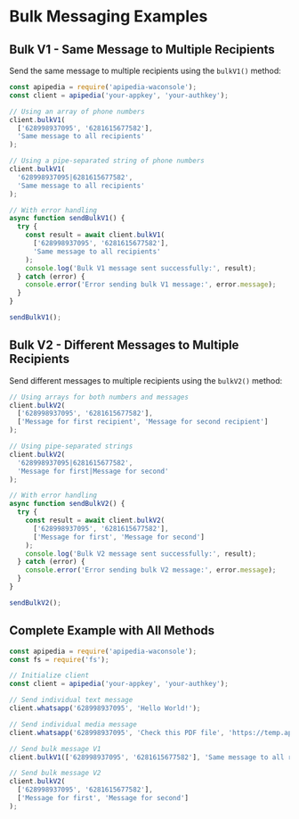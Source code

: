 # Bulk Messaging Examples

## Bulk V1 - Same Message to Multiple Recipients

Send the same message to multiple recipients using the `bulkV1()` method:

```javascript
const apipedia = require('apipedia-waconsole');
const client = apipedia('your-appkey', 'your-authkey');

// Using an array of phone numbers
client.bulkV1(
  ['628998937095', '6281615677582'], 
  'Same message to all recipients'
);

// Using a pipe-separated string of phone numbers
client.bulkV1(
  '628998937095|6281615677582', 
  'Same message to all recipients'
);

// With error handling
async function sendBulkV1() {
  try {
    const result = await client.bulkV1(
      ['628998937095', '6281615677582'], 
      'Same message to all recipients'
    );
    console.log('Bulk V1 message sent successfully:', result);
  } catch (error) {
    console.error('Error sending bulk V1 message:', error.message);
  }
}

sendBulkV1();
```

## Bulk V2 - Different Messages to Multiple Recipients

Send different messages to multiple recipients using the `bulkV2()` method:

```javascript
// Using arrays for both numbers and messages
client.bulkV2(
  ['628998937095', '6281615677582'], 
  ['Message for first recipient', 'Message for second recipient']
);

// Using pipe-separated strings
client.bulkV2(
  '628998937095|6281615677582', 
  'Message for first|Message for second'
);

// With error handling
async function sendBulkV2() {
  try {
    const result = await client.bulkV2(
      ['628998937095', '6281615677582'], 
      ['Message for first', 'Message for second']
    );
    console.log('Bulk V2 message sent successfully:', result);
  } catch (error) {
    console.error('Error sending bulk V2 message:', error.message);
  }
}

sendBulkV2();
```

## Complete Example with All Methods

```javascript
const apipedia = require('apipedia-waconsole');
const fs = require('fs');

// Initialize client
const client = apipedia('your-appkey', 'your-authkey');

// Send individual text message
client.whatsapp('628998937095', 'Hello World!');

// Send individual media message
client.whatsapp('628998937095', 'Check this PDF file', 'https://temp.apipedia.id/example/sample-1.pdf');

// Send bulk message V1
client.bulkV1(['628998937095', '6281615677582'], 'Same message to all recipients');

// Send bulk message V2
client.bulkV2(
  ['628998937095', '6281615677582'], 
  ['Message for first', 'Message for second']
);
```